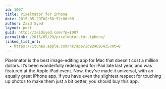```yaml
---
id: 1007
title: Pixelmator for iPhone
date: 2015-05-29T08:58:52+00:00
author: Zaid Syed
layout: post
guid: http://zaidsyed.com/?p=1007
permalink: /2015/05/29/pixelmator-for-iphone/
linked_list_url:
  - https://itunes.apple.com/hk/app/id924695435?mt=8
---
```

Pixelmator is the best image-editing app for Mac that doesn&#8217;t cost a million dollars. It&#8217;s been wonderfully redesigned for iPad late last year, and was featured at the Apple iPad event. Now, they&#8217;ve made it universal, with an equally great iPhone app. If you have even the slightest respect for touching up photos to make them just a bit better, you should buy this app.
